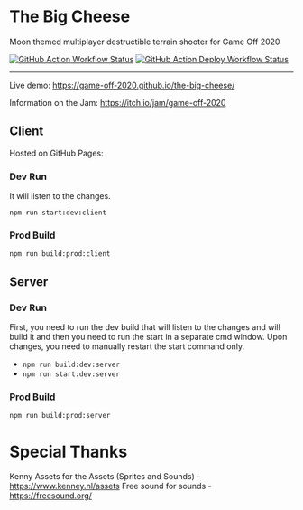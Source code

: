 # The Big Cheese

Moon themed multiplayer destructible terrain shooter for Game Off 2020

[![GitHub Action Workflow Status][github-actions-workflow-image]][github-actions-workflow-url]
[![GitHub Action Deploy Workflow Status][github-actions-deploy-workflow-image]][github-actions-deploy-workflow-url]

---

Live demo: https://game-off-2020.github.io/the-big-cheese/

Information on the Jam: https://itch.io/jam/game-off-2020


## Client

Hosted on GitHub Pages: 

### Dev Run

It will listen to the changes.

`npm run start:dev:client`

### Prod Build

`npm run build:prod:client`

## Server


### Dev Run

First, you need to run the dev build that will listen to the changes and will build it and then you need to run the start in a separate cmd window. Upon changes, you need to manually restart the start command only.

-  `npm run build:dev:server`
-  `npm run start:dev:server`

### Prod Build

`npm run build:prod:server`

[github-actions-workflow-image]: https://github.com/Game-Off-2020/the-big-cheese/workflows/Default/badge.svg
[github-actions-workflow-url]: https://github.com/Game-Off-2020/the-big-cheese/actions

[github-actions-deploy-workflow-image]: https://github.com/Game-Off-2020/the-big-cheese/workflows/Deploy/badge.svg
[github-actions-deploy-workflow-url]: https://github.com/Game-Off-2020/the-big-cheese/actions

# Special Thanks

Kenny Assets for the Assets (Sprites and Sounds) - https://www.kenney.nl/assets
Free sound for sounds - https://freesound.org/
